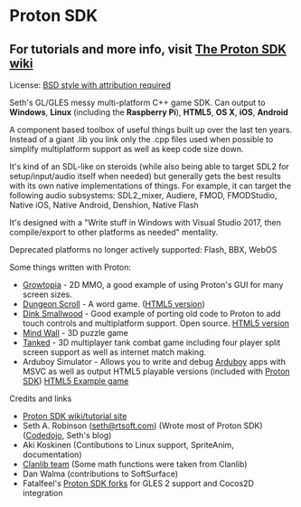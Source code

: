 # Proton SDK

## For tutorials and more info, visit [The Proton SDK wiki](https://www.protonsdk.com)

License: [BSD style with attribution required](https://github.com/SethRobinson/proton/blob/master/license.txt)

Seth's GL/GLES messy multi-platform C++ game SDK.  Can output to **Windows**, **Linux** (including the **Raspberry Pi**), **HTML5**, **OS X**,  **iOS**, **Android**

A component based toolbox of useful things built up over the last ten years.  Instead of a giant .lib you link only the .cpp files used when possible to simplify multiplatform support as well as keep code size down.



It's kind of an SDL-like on steroids (while also being able to target SDL2 for setup/input/audio itself when needed) but generally gets the best results with its own native implementations of things. For example, it can target the following audio subsystems: SDL2_mixer, Audiere, FMOD, FMODStudio, Native iOS, Native Android, Denshion, Native Flash

It's designed with a "Write stuff in Windows with Visual Studio 2017, then compile/export to other platforms as needed" mentality.

Deprecated platforms no longer actively supported:  Flash, BBX, WebOS

Some things written with Proton:

* [Growtopia](https://www.growtopiagame.com) - 2D MMO, a good example of using Proton's GUI for many screen sizes.
* [Dungeon Scroll](https://www.rtsoft.com/pages/dscroll_mobile.php) - A word game.  ([HTML5 version](http://www.dungeonscroll.com))
* [Dink Smallwood](https://www.rtsoft.com/pages/dink.php) - Good example of porting old code to Proton to add touch controls and multiplatform support. Open source. [HTML5 version](https://www.rtsoft.com/web/dink)
* [Mind Wall](https://www.codedojo.com/?p=138) - 3D puzzle game
* [Tanked](https://www.rtsoft.com/pages/tanked.php) - 3D multiplayer tank combat game including four player split screen support as well as internet match making.
* Arduboy Simulator - Allows you to write and debug [Arduboy](arduboy.com) apps with MSVC as well as output HTML5 playable versions (included with [Proton SDK](https://www.arduboy.com)) [HTML5 Example game](http://www.rtsoft.com/arduman.html)

Credits and links
- [Proton SDK wiki/tutorial site](https://www.protonsdk.com)
- Seth A. Robinson (seth@rtsoft.com) (Wrote most of Proton SDK) ([Codedojo](https://www.codedojo.com), Seth's blog)
- Aki Koskinen (Contibutions to Linux support, SpriteAnim, documentation)
- [Clanlib team](https://github.com/sphair/ClanLib/blob/master/CREDITS) (Some math functions were taken from Clanlib)
- Dan Walma (contributions to SoftSurface)
- Fatalfeel's [Proton SDK forks](https://github.com/fatalfeel) for GLES 2 support and Cocos2D integration

